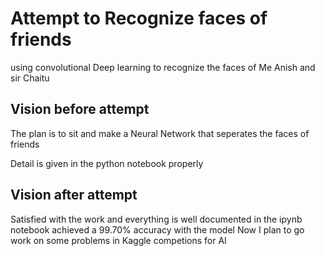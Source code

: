 # Attempt to Recognize faces of friends
using convolutional Deep learning to recognize the faces of Me Anish and sir Chaitu
## Vision before attempt

The plan is to sit and make a Neural Network that seperates the faces of friends

Detail is given in the python notebook properly

## Vision after attempt

Satisfied with the work and everything is well documented in the ipynb notebook
achieved a 99.70% accuracy with the model
Now I plan to go work on some problems in Kaggle competions for AI